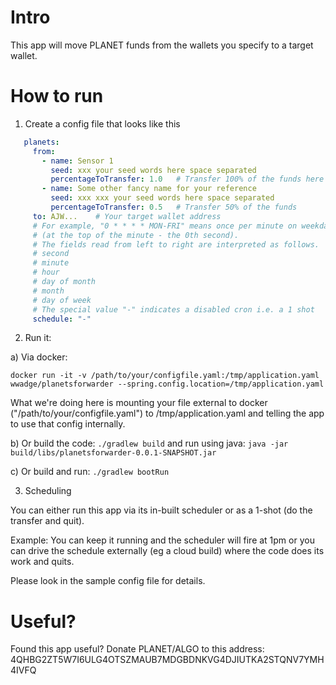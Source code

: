 # Intro 

This app will move PLANET funds from the wallets you specify to a target wallet.

# How to run

1. Create a config file that looks like this

```yaml
   planets:
     from:
       - name: Sensor 1    
         seed: xxx your seed words here space separated 
         percentageToTransfer: 1.0   # Transfer 100% of the funds here
       - name: Some other fancy name for your reference
         seed: xxx xxx your seed words here space separated
         percentageToTransfer: 0.5   # Transfer 50% of the funds 
     to: AJW...    # Your target wallet address 
     # For example, "0 * * * * MON-FRI" means once per minute on weekdays
     # (at the top of the minute - the 0th second).
     # The fields read from left to right are interpreted as follows.
     # second
     # minute
     # hour
     # day of month
     # month
     # day of week
     # The special value "-" indicates a disabled cron i.e. a 1 shot
     schedule: "-"

```

2. Run it:

a) Via docker: 

`docker run -it -v /path/to/your/configfile.yaml:/tmp/application.yaml  wwadge/planetsforwarder --spring.config.location=/tmp/application.yaml`

What we're doing here is mounting your file external to docker ("/path/to/your/configfile.yaml") to /tmp/application.yaml and telling the app to use that config internally.

b) Or build the code: `./gradlew build` and run using java: `java -jar build/libs/planetsforwarder-0.0.1-SNAPSHOT.jar`

c) Or build and run: `./gradlew bootRun`


3. Scheduling

You can either run this app via its in-built scheduler or as a 1-shot (do the transfer and quit). 

Example: You can keep it running and the scheduler will fire at 1pm or
you can drive the schedule externally (eg a cloud build) where the code does its work and quits.

Please look in the sample config file for details.


# Useful?

Found this app useful? Donate PLANET/ALGO to this address: 4QHBG2ZT5W7I6ULG4OTSZMAUB7MDGBDNKVG4DJIUTKA2STQNV7YMH4IVFQ 

